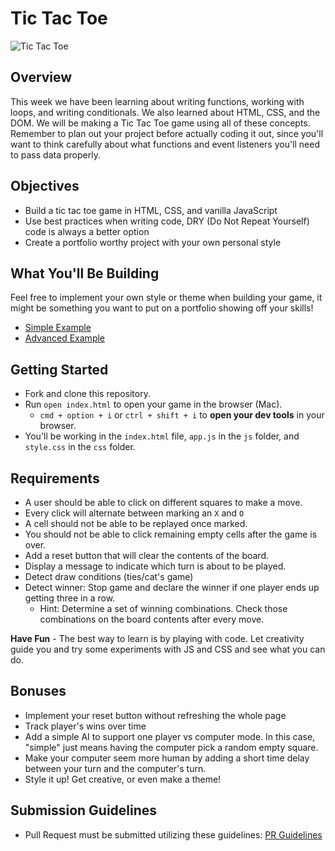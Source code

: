 # Tic Tac Toe

![Tic Tac Toe](https://vuejsexamples.com/content/images/2017/03/Tic-Tac-Toe.gif)

## Overview
This week we have been learning about writing functions, working with loops, and writing conditionals. We also learned about HTML, CSS, and the DOM. We will be making a Tic Tac Toe game using all of these concepts. Remember to plan out your project before actually coding it out, since you'll want to think carefully about what functions and event listeners you'll need to pass data properly.

## Objectives
- Build a tic tac toe game in HTML, CSS, and vanilla JavaScript
- Use best practices when writing code, DRY (Do Not Repeat Yourself) code is always a better option
- Create a portfolio worthy project with your own personal style

## What You'll Be Building
Feel free to implement your own style or theme when building your game, it might be something you want to put on a portfolio showing off your skills!
- [Simple Example](https://chalk-tac-toe.surge.sh/)
- [Advanced Example](https://playtictactoe.org/)


## Getting Started

- Fork and clone this repository.
- Run `open index.html` to open your game in the browser (Mac).
  - `cmd + option + i` or `ctrl + shift + i` to **open your dev tools** in your browser.
- You'll be working in the `index.html` file, `app.js` in the `js` folder, and `style.css` in the `css` folder.

## Requirements
- A user should be able to click on different squares to make a move.
- Every click will alternate between marking an `X` and `O`
- A cell should not be able to be replayed once marked.
- You should not be able to click remaining empty cells after the game is over.
- Add a reset button that will clear the contents of the board.
- Display a message to indicate which turn is about to be played.
- Detect draw conditions (ties/cat's game) 
- Detect winner: Stop game and declare the winner if one player ends up getting three in a row. 
  - Hint: Determine a set of winning combinations. Check those combinations on the board contents after every move.

**Have Fun** - The best way to learn is by playing with code. Let creativity guide you and try some experiments with JS and CSS and see what you can do.

## Bonuses

- Implement your reset button without refreshing the whole page
- Track player's wins over time
- Add a simple AI to support one player vs computer mode. In this case, "simple" just means having the computer pick a random empty square.
- Make your computer seem more human by adding a short time delay between your turn and the computer's turn.
- Style it up! Get creative, or even make a theme!

## Submission Guidelines
- Pull Request must be submitted utilizing these guidelines: [PR Guidelines](https://github.com/SEI-R-2-22/template_pull_request)
